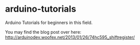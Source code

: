 arduino-tutorials
=================

Arduino Tutorials for beginners in this field.

You may find the blog post over here: http://arduinodev.woofex.net/2013/01/26/74hc595_shiftregister/
